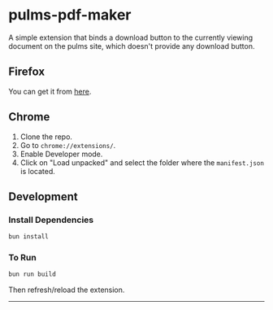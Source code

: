# pulms-pdf-maker

A simple extension that binds a download button to the currently viewing document on the pulms site, which doesn't provide any download button.

## Firefox

You can get it from [here](https://addons.mozilla.org/en-US/firefox/addon/pulms-pdf-downloader).

## Chrome

1. Clone the repo.
2. Go to `chrome://extensions/`.
3. Enable Developer mode.
4. Click on "Load unpacked" and select the folder where the `manifest.json` is located.

## Development

### Install Dependencies

```bash
bun install
```

### To Run

```bash
bun run build
```

Then refresh/reload the extension.

---